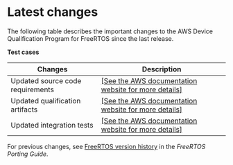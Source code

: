 # Latest changes<a name="latest-changes"></a>

The following table describes the important changes to the AWS Device Qualification Program for FreeRTOS since the last release\.


**Test cases**  

| Changes | Description | 
| --- | --- | 
| Updated source code requirements |  [\[See the AWS documentation website for more details\]](http://docs.aws.amazon.com/freertos/latest/qualificationguide/latest-changes.html)  | 
| Updated qualification artifacts |  [\[See the AWS documentation website for more details\]](http://docs.aws.amazon.com/freertos/latest/qualificationguide/latest-changes.html)  | 
| Updated integration tests |  [\[See the AWS documentation website for more details\]](http://docs.aws.amazon.com/freertos/latest/qualificationguide/latest-changes.html)  | 

For previous changes, see [FreeRTOS version history](https://docs.aws.amazon.com/freertos/latest/portingguide/doc-history.html) in the *FreeRTOS Porting Guide*\.
